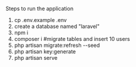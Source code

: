 Steps to run the application

1. cp .env.example .env
2. create a database named "laravel"
3. npm i
4. composer i
   #migrate tables and insert 10 users
5. php artisan migrate:refresh --seed
6. php artisan key:generate
7. php artisan serve
